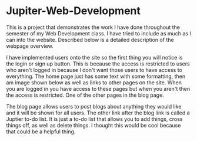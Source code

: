 # Jupiter-Web-Development

This is a project that demonstrates the work I have done throughout the semester of my Web Development class. I have tried to include as much as I can into the website.
Described below is a detailed description of the webpage overview.

I have implemented users onto the site so the first thing you will notice is the login or sign up button. This is because the access is restricted to users who aren't logged in 
because I don't want those users to have access to everything. The home page just has some text with some formatting, then am image shown below as well as links
to other pages on the site. When you are logged in you have access to these pages but when you aren't then the access is restricted. One of the other pages in the blog page.

The blog page allows users to post blogs about anything they would like and it will be shown for all users. The other link after the blog link is called a Juptier to-do list.
It is just a to-do list that allows you to add things, cross things off, as well as delete things. I thought this would be cool because that could be a helpful thing.
